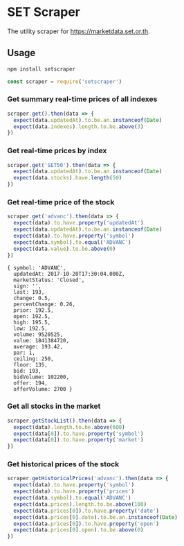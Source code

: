 # SET Scraper

The utility scraper for https://marketdata.set.or.th.

## Usage

```bash
npm install setscraper
```

```javascript
const scraper = require('setscraper')
```

### Get summary real-time prices of all indexes

```javascript
scraper.get().then(data => {
  expect(data.updatedAt).to.be.an.instanceof(Date)
  expect(data.indexes).length.to.be.above(3)
})
```

### Get real-time prices by index

```javascript
scraper.get('SET50').then(data => {
  expect(data.updatedAt).to.be.an.instanceof(Date)
  expect(data.stocks).have.length(50)
})
```

### Get real-time price of the stock

```javascript
scraper.get('advanc').then(data => {
  expect(data).to.have.property('updatedAt')
  expect(data.updatedAt).to.be.an.instanceof(Date)
  expect(data).to.have.property('symbol')
  expect(data.symbol).to.equal('ADVANC')
  expect(data.value).to.be.above(0)
})
```

```text
{ symbol: 'ADVANC',
  updatedAt: 2017-10-20T17:30:04.000Z,
  marketStatus: 'Closed',
  sign: '',
  last: 193,
  change: 0.5,
  percentChange: 0.26,
  prior: 192.5,
  open: 192.5,
  high: 195.5,
  low: 192.5,
  volume: 9520525,
  value: 1841384720,
  average: 193.42,
  par: 1,
  ceiling: 250,
  floor: 135,
  bid: 193,
  bidVolume: 102200,
  offer: 194,
  offerVolume: 2700 }
```

### Get all stocks in the market

```javascript
scraper.getStockList().then(data => {
  expect(data).length.to.be.above(600)
  expect(data[0]).to.have.property('symbol')
  expect(data[0]).to.have.property('market')
})
```

### Get historical prices of the stock

```javascript
scraper.getHistoricalPrices('advanc').then(data => {
  expect(data).to.have.property('symbol')
  expect(data).to.have.property('prices')
  expect(data.symbol).to.equal('ADVANC')
  expect(data.prices).length.to.be.above(100)
  expect(data.prices[0]).to.have.property('date')
  expect(data.prices[0].date).to.be.an.instanceof(Date)
  expect(data.prices[0]).to.have.property('open')
  expect(data.prices[0].open).to.be.above(0)
})
```
